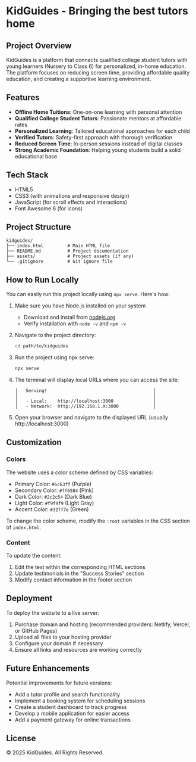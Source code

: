 # KidGuides - Bringing the best tutors home


## Project Overview

KidGuides is a platform that connects qualified college student tutors with young learners (Nursery to Class 6) for personalized, in-home education. The platform focuses on reducing screen time, providing affordable quality education, and creating a supportive learning environment.

## Features

- **Offline Home Tuitions**: One-on-one learning with personal attention
- **Qualified College Student Tutors**: Passionate mentors at affordable rates
- **Personalized Learning**: Tailored educational approaches for each child
- **Verified Tutors**: Safety-first approach with thorough verification
- **Reduced Screen Time**: In-person sessions instead of digital classes
- **Strong Academic Foundation**: Helping young students build a solid educational base

## Tech Stack

- HTML5
- CSS3 (with animations and responsive design)
- JavaScript (for scroll effects and interactions)
- Font Awesome 6 (for icons)

## Project Structure

```
kidguides/
├── index.html         # Main HTML file
├── README.md          # Project documentation
├── assets/            # Project assets (if any)
└── .gitignore         # Git ignore file
```

## How to Run Locally

You can easily run this project locally using `npx serve`. Here's how:

1. Make sure you have Node.js installed on your system
   - Download and install from [nodejs.org](https://nodejs.org/)
   - Verify installation with `node -v` and `npm -v`

2. Navigate to the project directory:
   ```bash
   cd path/to/kidguides
   ```

3. Run the project using npx serve:
   ```bash
   npx serve
   ```

4. The terminal will display local URLs where you can access the site:
   ```
   │   Serving!                                        │
   │                                                   │
   │   - Local:    http://localhost:3000               │
   │   - Network:  http://192.168.1.X:3000             │
   ```

5. Open your browser and navigate to the displayed URL (usually http://localhost:3000)

## Customization

### Colors

The website uses a color scheme defined by CSS variables:
- Primary Color: `#6c63ff` (Purple)
- Secondary Color: `#ff6584` (Pink)
- Dark Color: `#2c2c54` (Dark Blue)
- Light Color: `#f9f9f9` (Light Gray)
- Accent Color: `#32ff7e` (Green)

To change the color scheme, modify the `:root` variables in the CSS section of `index.html`.

### Content

To update the content:
1. Edit the text within the corresponding HTML sections
2. Update testimonials in the "Success Stories" section
3. Modify contact information in the footer section

## Deployment

To deploy the website to a live server:

1. Purchase domain and hosting (recommended providers: Netlify, Vercel, or GitHub Pages)
2. Upload all files to your hosting provider
3. Configure your domain if necessary
4. Ensure all links and resources are working correctly



## Future Enhancements

Potential improvements for future versions:
- Add a tutor profile and search functionality
- Implement a booking system for scheduling sessions
- Create a student dashboard to track progress
- Develop a mobile application for easier access
- Add a payment gateway for online transactions

## License

© 2025 KidGuides. All Rights Reserved.
